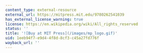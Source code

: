 ```yaml
---
content_type: external-resource
external_url: https://mitpress.mit.edu/9780262541039
has_external_license_warning: true
license: https://en.wikipedia.org/wiki/All_rights_reserved
status: ''
title: '![Buy at MIT Press](/images/mp_logo.gif)'
uid: 1eeb94f7-e9d4-4f8d-8cf3-c45a27fd776f
wayback_url: ''
---
```

